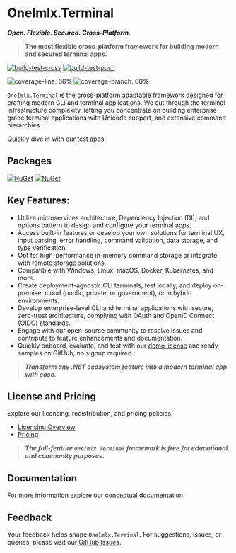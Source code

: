 # OneImlx.Terminal

***Open. Flexible. Secured. Cross-Platform.***

> **The most flexible cross-platform framework for building modern and secured terminal apps.**

[![build-test-cross](https://github.com/perpetualintelligence/terminal/actions/workflows/build-test-cross.yml/badge.svg)](https://github.com/perpetualintelligence/terminal/actions/workflows/build-test-cross.yml)
[![build-test-push](https://github.com/perpetualintelligence/terminal/actions/workflows/build-test-push.yml/badge.svg)](https://github.com/perpetualintelligence/terminal/actions/workflows/build-test-push.yml)

![coverage-line: 66%](https://img.shields.io/badge/coverage--line-66%25-yellow)
![coverage-branch: 60%](https://img.shields.io/badge/coverage--branch-60%25-orange)


`OneImlx.Terminal` is the cross-platform adaptable framework designed for crafting modern CLI and terminal applications. We cut through the terminal infrastructure complexity, letting you concentrate on building enterprise grade terminal applications with Unicode support, and extensive command hierarchies.

Quickly dive in with our [test apps](https://github.com/perpetualintelligence/terminal/tree/main/apps).

## Packages
[![NuGet](https://img.shields.io/nuget/vpre/OneImlx.Terminal?label=OneImlx.Terminal)](https://www.nuget.org/packages/OneImlx.Terminal)
[![NuGet](https://img.shields.io/nuget/vpre/OneImlx.Terminal.Authentication?label=OneImlx.Terminal.Authentication)](https://www.nuget.org/packages/OneImlx.Terminal.Authentication)

## **Key Features**:
- Utilize microservices architecture, Dependency Injection (DI), and options pattern to design and configure your terminal apps.
- Access built-in features or develop your own solutions for terminal UX, input parsing, error handling, command validation, data storage, and type verification.
- Opt for high-performance in-memory command storage or integrate with remote storage solutions.
- Compatible with Windows, Linux, macOS, Docker, Kubernetes, and more.
- Create deployment-agnostic CLI terminals, test locally, and deploy on-premise, cloud (public, private, or government), or in hybrid environments.
- Develop enterprise-level CLI and terminal applications with secure, zero-trust architecture, complying with OAuth and OpenID Connect (OIDC) standards.
- Engage with our open-source community to resolve issues and contribute to feature enhancements and documentation.
- Quickly onboard, evaluate, and test with our [demo license](https://docs.perpetualintelligence.com/articles/terminal/gs/demo.html) and ready samples on GitHub, no signup required.

> ***Transform any .NET ecosystem feature into a modern terminal app with ease.***

## License and Pricing
Explore our licensing, redistribution, and pricing policies:
- [Licensing Overview](https://docs.perpetualintelligence.com/articles/terminal/licensing/intro.html)
- [Pricing](https://www.perpetualintelligence.com/products/piterminal#pricing)

> ***The full-feature `OneImlx.Terminal` framework is free for educational, and community purposes.***

## Documentation
For more information explore our [conceptual documentation](https://docs.perpetualintelligence.com/articles/terminal/intro.html).

## Feedback
Your feedback helps shape `OneImlx.Terminal`. For suggestions, issues, or queries, please visit our [GitHub Issues](https://github.com/PerpetualIntelligence/terminal/issues).
